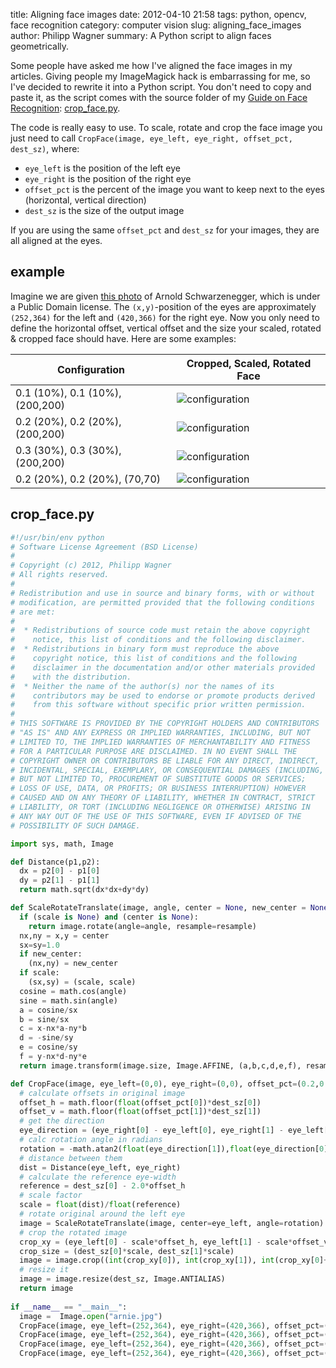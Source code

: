title: Aligning face images
date: 2012-04-10 21:58
tags: python, opencv, face recognition
category: computer vision
slug: aligning_face_images
author: Philipp Wagner
summary: A Python script to align faces geometrically.

Some people have asked me how I've aligned the face images in my articles. Giving people my ImageMagick hack is embarrassing for me, so I've decided to rewrite it into a Python script. You don't need to copy and paste it, as the script comes with the source folder of my [Guide on Face Recognition](https://bytefish.de/blog/face_recognition_with_opencv2): [crop_face.py](https://github.com/bytefish/facerecognition_guide/blob/master/src/py/crop_face.py).

The code is really easy to use. To scale, rotate and crop the face image you just need to call ``CropFace(image, eye_left, eye_right, offset_pct, dest_sz)``, where:

* ``eye_left`` is the position of the left eye
* ``eye_right`` is the position of the right eye
* ``offset_pct`` is the percent of the image you want to keep next to the eyes (horizontal, vertical direction)
* ``dest_sz`` is the size of the output image

If you are using the same ``offset_pct`` and ``dest_sz`` for your images, they are all aligned at the eyes.

## example ##

Imagine we are given [this photo](http://en.wikipedia.org/wiki/File:Arnold_Schwarzenegger_edit%28ws%29.jpg) of Arnold Schwarzenegger, which is under a Public Domain license. The ``(x,y)``-position of the eyes are approximately ``(252,364)`` for the left and ``(420,366)`` for the right eye. Now you only need to define the horizontal offset, vertical offset and the size your scaled, rotated & cropped face should have. Here are some examples:

<div class="table">
  <table>
    <thead>
      <tr>
        <th>Configuration</th>
        <th>Cropped, Scaled, Rotated Face</th>
      </tr>
    </thead>
    <tbody>
      <tr><td>0.1 (10%), 0.1 (10%), (200,200)</td><td><img src="/static/images/blog/aligning_face_images/arnie_10_10_200_200.jpg" alt="configuration" /></td></tr>
      <tr><td>0.2 (20%), 0.2 (20%), (200,200)</td><td><img src="/static/images/blog/aligning_face_images/arnie_20_20_200_200.jpg" alt="configuration" /></td></tr>
      <tr><td>0.3 (30%), 0.3 (30%), (200,200)</td><td><img src="/static/images/blog/aligning_face_images/arnie_30_30_200_200.jpg" alt="configuration" /></td></tr>
      <tr><td>0.2 (20%), 0.2 (20%), (70,70)  </td><td><img src="/static/images/blog/aligning_face_images/arnie_20_20_70_70.jpg" alt="configuration" /></td></tr>
    </tbody>
  </table>
</div>

## crop_face.py ##

```python
#!/usr/bin/env python
# Software License Agreement (BSD License)
#
# Copyright (c) 2012, Philipp Wagner
# All rights reserved.
#
# Redistribution and use in source and binary forms, with or without
# modification, are permitted provided that the following conditions
# are met:
#
#  * Redistributions of source code must retain the above copyright
#    notice, this list of conditions and the following disclaimer.
#  * Redistributions in binary form must reproduce the above
#    copyright notice, this list of conditions and the following
#    disclaimer in the documentation and/or other materials provided
#    with the distribution.
#  * Neither the name of the author(s) nor the names of its
#    contributors may be used to endorse or promote products derived
#    from this software without specific prior written permission.
#
# THIS SOFTWARE IS PROVIDED BY THE COPYRIGHT HOLDERS AND CONTRIBUTORS
# "AS IS" AND ANY EXPRESS OR IMPLIED WARRANTIES, INCLUDING, BUT NOT
# LIMITED TO, THE IMPLIED WARRANTIES OF MERCHANTABILITY AND FITNESS
# FOR A PARTICULAR PURPOSE ARE DISCLAIMED. IN NO EVENT SHALL THE
# COPYRIGHT OWNER OR CONTRIBUTORS BE LIABLE FOR ANY DIRECT, INDIRECT,
# INCIDENTAL, SPECIAL, EXEMPLARY, OR CONSEQUENTIAL DAMAGES (INCLUDING,
# BUT NOT LIMITED TO, PROCUREMENT OF SUBSTITUTE GOODS OR SERVICES;
# LOSS OF USE, DATA, OR PROFITS; OR BUSINESS INTERRUPTION) HOWEVER
# CAUSED AND ON ANY THEORY OF LIABILITY, WHETHER IN CONTRACT, STRICT
# LIABILITY, OR TORT (INCLUDING NEGLIGENCE OR OTHERWISE) ARISING IN
# ANY WAY OUT OF THE USE OF THIS SOFTWARE, EVEN IF ADVISED OF THE
# POSSIBILITY OF SUCH DAMAGE.

import sys, math, Image

def Distance(p1,p2):
  dx = p2[0] - p1[0]
  dy = p2[1] - p1[1]
  return math.sqrt(dx*dx+dy*dy)

def ScaleRotateTranslate(image, angle, center = None, new_center = None, scale = None, resample=Image.BICUBIC):
  if (scale is None) and (center is None):
    return image.rotate(angle=angle, resample=resample)
  nx,ny = x,y = center
  sx=sy=1.0
  if new_center:
    (nx,ny) = new_center
  if scale:
    (sx,sy) = (scale, scale)
  cosine = math.cos(angle)
  sine = math.sin(angle)
  a = cosine/sx
  b = sine/sx
  c = x-nx*a-ny*b
  d = -sine/sy
  e = cosine/sy
  f = y-nx*d-ny*e
  return image.transform(image.size, Image.AFFINE, (a,b,c,d,e,f), resample=resample)

def CropFace(image, eye_left=(0,0), eye_right=(0,0), offset_pct=(0.2,0.2), dest_sz = (70,70)):
  # calculate offsets in original image
  offset_h = math.floor(float(offset_pct[0])*dest_sz[0])
  offset_v = math.floor(float(offset_pct[1])*dest_sz[1])
  # get the direction
  eye_direction = (eye_right[0] - eye_left[0], eye_right[1] - eye_left[1])
  # calc rotation angle in radians
  rotation = -math.atan2(float(eye_direction[1]),float(eye_direction[0]))
  # distance between them
  dist = Distance(eye_left, eye_right)
  # calculate the reference eye-width
  reference = dest_sz[0] - 2.0*offset_h
  # scale factor
  scale = float(dist)/float(reference)
  # rotate original around the left eye
  image = ScaleRotateTranslate(image, center=eye_left, angle=rotation)
  # crop the rotated image
  crop_xy = (eye_left[0] - scale*offset_h, eye_left[1] - scale*offset_v)
  crop_size = (dest_sz[0]*scale, dest_sz[1]*scale)
  image = image.crop((int(crop_xy[0]), int(crop_xy[1]), int(crop_xy[0]+crop_size[0]), int(crop_xy[1]+crop_size[1])))
  # resize it
  image = image.resize(dest_sz, Image.ANTIALIAS)
  return image
  
if __name__ == "__main__":
  image =  Image.open("arnie.jpg")
  CropFace(image, eye_left=(252,364), eye_right=(420,366), offset_pct=(0.1,0.1), dest_sz=(200,200)).save("arnie_10_10_200_200.jpg")
  CropFace(image, eye_left=(252,364), eye_right=(420,366), offset_pct=(0.2,0.2), dest_sz=(200,200)).save("arnie_20_20_200_200.jpg")
  CropFace(image, eye_left=(252,364), eye_right=(420,366), offset_pct=(0.3,0.3), dest_sz=(200,200)).save("arnie_30_30_200_200.jpg")
  CropFace(image, eye_left=(252,364), eye_right=(420,366), offset_pct=(0.2,0.2)).save("arnie_20_20_70_70.jpg")
```

